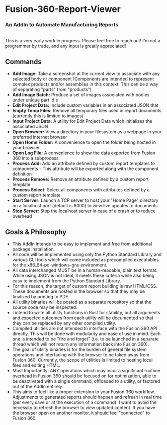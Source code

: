 # Fusion-360-Report-Viewer #
### An AddIn to Automate Manufacturing Reports ###
\
This is a very early work in progress. Please feel free to reach out! I'm not a 
programmer by trade, and any input is greatly appreciated!

## Commands ##
* **Add Image:** Take a screenshot at the current view to associate with any 
  selected body or component (Components are intended to represent complex 
  products and/or assemblies in this context. This can be a way of 
  separating "parts" from "products")
* **Add Image Batch:** Produce a set of images associated with bodies under
  unique part id's
* **Edit Project Data:** Include custom variables in an associated JSON that 
* **Empty Temp Files:** Remove all temporary files used in report documents 
  (currently this is limited to images)
* **Input Project Data:** A utility for Edit Project Data which initializes the 
  associated JSON
* **Open Browser:** View a directory in your filesystem as a webpage in your 
  preferred internet browser
* **Open Home Folder:** A convenience to open the folder being hosted in your 
  browser
* **Open Log File:** A convenience to show the data exported from Fusion 360 
  into a subprocess
* **Process Add:** Add an attribute defined by custom report templates to 
  components - This attribute will be exported along with the component 
  definition
* **Process Remove:** Remove an attribute defined by a custom report template
* **Process Select:** Select all components with attributes defined by a 
  custom report template
* **Start Server:** Launch a TCP server to host your "Home Page" directory on a 
  localhost port (default is 8000) to view live updates to documents
* **Stop Server:** Stop the localhost server in case of a crash or to reduce 
  overhead

## Goals & Philosophy ##
* This AddIn intends to be easy to implement and free from additional package 
  installation.
* All code will be implemented using only the Python Standard Library and 
  various CLI tools which will come included as precompiled executables for the 
  x86_64-pc-windows-gnu environment.
* All data interchanged MUST be in a human-readable, plain text format. While 
  using JSON is not ideal, it meets these criteria while also being easy to 
  implement from the Python Standard Library.
* For this reason, the target of custom report building is raw HTML/CSS. These 
  documents are hosted in the browser so that they may be finalized by printing 
  to PDF.
* All utility binaries will be posted as a separate repository so that the 
  source code may be inspected.
* I intend to write all utility functions in Rust for stability, but all 
  arguments and expected outcomes from each utility will be documented so that 
  they can be replaced by any other compiled utility.
* Compiled utilities are not intended to interface with the Fusion 360 API 
  directly. This will be done with modularity and ease of use in mind. Each 
  one is intended to be "fire and forget" (i.e. to be launched in a separate 
  thread which will not return any information back into Fusion 360).
* The goal of utility binaries is for the burden of general file system 
  operations and interfacing with the browser to be taken away from Fusion 360. 
  Currently, the scope of utilities is limited to hosting local files and 
  editing HTML.
* Most Importantly: ANY operations which may incur a significant runtime 
  overhead in Fusion 360 should be focused on for optimization, able to be 
  deactivated with a single command, offloaded to a utility, or factored out 
  of the AddIn entirely.
* This aims to feel like a proper extension to your Fusion 360 workflow. 
  Adjustments to generated reports should happen and refresh in real time (per 
  every save or at the execution of a command). I want to avoid the necessity 
  to refresh the browser to view updated content. If you have the browser 
  open on another monitor, it should feel "connected" to Fusion 360. 

